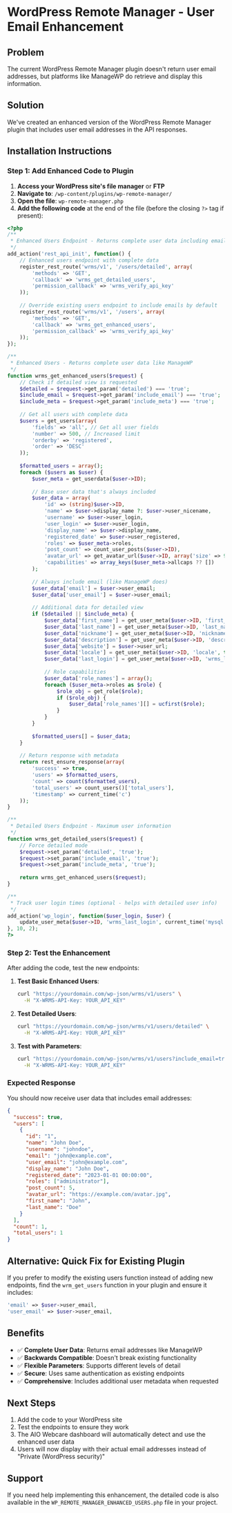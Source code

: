 # WordPress Remote Manager - User Email Enhancement

## Problem
The current WordPress Remote Manager plugin doesn't return user email addresses, but platforms like ManageWP do retrieve and display this information.

## Solution
We've created an enhanced version of the WordPress Remote Manager plugin that includes user email addresses in the API responses.

## Installation Instructions

### Step 1: Add Enhanced Code to Plugin

1. **Access your WordPress site's file manager** or **FTP**
2. **Navigate to**: `/wp-content/plugins/wp-remote-manager/`
3. **Open the file**: `wp-remote-manager.php`
4. **Add the following code** at the end of the file (before the closing `?>` tag if present):

```php
<?php
/**
 * Enhanced Users Endpoint - Returns complete user data including emails
 */
add_action('rest_api_init', function() {
    // Enhanced users endpoint with complete data
    register_rest_route('wrms/v1', '/users/detailed', array(
        'methods' => 'GET',
        'callback' => 'wrms_get_detailed_users',
        'permission_callback' => 'wrms_verify_api_key'
    ));
    
    // Override existing users endpoint to include emails by default
    register_rest_route('wrms/v1', '/users', array(
        'methods' => 'GET',
        'callback' => 'wrms_get_enhanced_users',
        'permission_callback' => 'wrms_verify_api_key'
    ));
});

/**
 * Enhanced Users - Returns complete user data like ManageWP
 */
function wrms_get_enhanced_users($request) {
    // Check if detailed view is requested
    $detailed = $request->get_param('detailed') === 'true';
    $include_email = $request->get_param('include_email') === 'true';
    $include_meta = $request->get_param('include_meta') === 'true';
    
    // Get all users with complete data
    $users = get_users(array(
        'fields' => 'all', // Get all user fields
        'number' => 500, // Increased limit
        'orderby' => 'registered',
        'order' => 'DESC'
    ));
    
    $formatted_users = array();
    foreach ($users as $user) {
        $user_meta = get_userdata($user->ID);
        
        // Base user data that's always included
        $user_data = array(
            'id' => (string)$user->ID,
            'name' => $user->display_name ?: $user->user_nicename,
            'username' => $user->user_login,
            'user_login' => $user->user_login,
            'display_name' => $user->display_name,
            'registered_date' => $user->user_registered,
            'roles' => $user_meta->roles,
            'post_count' => count_user_posts($user->ID),
            'avatar_url' => get_avatar_url($user->ID, array('size' => 96)),
            'capabilities' => array_keys($user_meta->allcaps ?? [])
        );
        
        // Always include email (like ManageWP does)
        $user_data['email'] = $user->user_email;
        $user_data['user_email'] = $user->user_email;
        
        // Additional data for detailed view
        if ($detailed || $include_meta) {
            $user_data['first_name'] = get_user_meta($user->ID, 'first_name', true);
            $user_data['last_name'] = get_user_meta($user->ID, 'last_name', true);
            $user_data['nickname'] = get_user_meta($user->ID, 'nickname', true);
            $user_data['description'] = get_user_meta($user->ID, 'description', true);
            $user_data['website'] = $user->user_url;
            $user_data['locale'] = get_user_meta($user->ID, 'locale', true);
            $user_data['last_login'] = get_user_meta($user->ID, 'wrms_last_login', true);
            
            // Role capabilities
            $user_data['role_names'] = array();
            foreach ($user_meta->roles as $role) {
                $role_obj = get_role($role);
                if ($role_obj) {
                    $user_data['role_names'][] = ucfirst($role);
                }
            }
        }
        
        $formatted_users[] = $user_data;
    }
    
    // Return response with metadata
    return rest_ensure_response(array(
        'success' => true,
        'users' => $formatted_users,
        'count' => count($formatted_users),
        'total_users' => count_users()['total_users'],
        'timestamp' => current_time('c')
    ));
}

/**
 * Detailed Users Endpoint - Maximum user information
 */
function wrms_get_detailed_users($request) {
    // Force detailed mode
    $request->set_param('detailed', 'true');
    $request->set_param('include_email', 'true');
    $request->set_param('include_meta', 'true');
    
    return wrms_get_enhanced_users($request);
}

/**
 * Track user login times (optional - helps with detailed user info)
 */
add_action('wp_login', function($user_login, $user) {
    update_user_meta($user->ID, 'wrms_last_login', current_time('mysql'));
}, 10, 2);
?>
```

### Step 2: Test the Enhancement

After adding the code, test the new endpoints:

1. **Test Basic Enhanced Users**:
   ```bash
   curl "https://yourdomain.com/wp-json/wrms/v1/users" \
     -H "X-WRMS-API-Key: YOUR_API_KEY"
   ```

2. **Test Detailed Users**:
   ```bash
   curl "https://yourdomain.com/wp-json/wrms/v1/users/detailed" \
     -H "X-WRMS-API-Key: YOUR_API_KEY"
   ```

3. **Test with Parameters**:
   ```bash
   curl "https://yourdomain.com/wp-json/wrms/v1/users?include_email=true&detailed=true" \
     -H "X-WRMS-API-Key: YOUR_API_KEY"
   ```

### Expected Response

You should now receive user data that includes email addresses:

```json
{
  "success": true,
  "users": [
    {
      "id": "1",
      "name": "John Doe",
      "username": "johndoe",
      "email": "john@example.com",
      "user_email": "john@example.com",
      "display_name": "John Doe",
      "registered_date": "2023-01-01 00:00:00",
      "roles": ["administrator"],
      "post_count": 5,
      "avatar_url": "https://example.com/avatar.jpg",
      "first_name": "John",
      "last_name": "Doe"
    }
  ],
  "count": 1,
  "total_users": 1
}
```

## Alternative: Quick Fix for Existing Plugin

If you prefer to modify the existing users function instead of adding new endpoints, find the `wrm_get_users` function in your plugin and ensure it includes:

```php
'email' => $user->user_email,
'user_email' => $user->user_email,
```

## Benefits

- ✅ **Complete User Data**: Returns email addresses like ManageWP
- ✅ **Backwards Compatible**: Doesn't break existing functionality
- ✅ **Flexible Parameters**: Supports different levels of detail
- ✅ **Secure**: Uses same authentication as existing endpoints
- ✅ **Comprehensive**: Includes additional user metadata when requested

## Next Steps

1. Add the code to your WordPress site
2. Test the endpoints to ensure they work
3. The AIO Webcare dashboard will automatically detect and use the enhanced user data
4. Users will now display with their actual email addresses instead of "Private (WordPress security)"

## Support

If you need help implementing this enhancement, the detailed code is also available in the `WP_REMOTE_MANAGER_ENHANCED_USERS.php` file in your project.